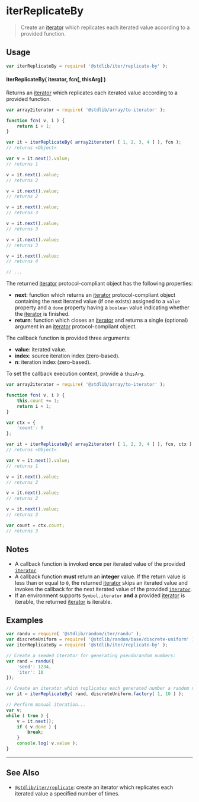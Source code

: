 <!--

@license Apache-2.0

Copyright (c) 2019 The Stdlib Authors.

Licensed under the Apache License, Version 2.0 (the "License");
you may not use this file except in compliance with the License.
You may obtain a copy of the License at

   http://www.apache.org/licenses/LICENSE-2.0

Unless required by applicable law or agreed to in writing, software
distributed under the License is distributed on an "AS IS" BASIS,
WITHOUT WARRANTIES OR CONDITIONS OF ANY KIND, either express or implied.
See the License for the specific language governing permissions and
limitations under the License.

-->

# iterReplicateBy

> Create an [iterator][mdn-iterator-protocol] which replicates each iterated value according to a provided function.

<!-- Section to include introductory text. Make sure to keep an empty line after the intro `section` element and another before the `/section` close. -->

<section class="intro">

</section>

<!-- /.intro -->

<!-- Package usage documentation. -->

<section class="usage">

## Usage

```javascript
var iterReplicateBy = require( '@stdlib/iter/replicate-by' );
```

#### iterReplicateBy( iterator, fcn\[, thisArg] )

Returns an [iterator][mdn-iterator-protocol] which replicates each iterated value according to a provided function.

```javascript
var array2iterator = require( '@stdlib/array/to-iterator' );

function fcn( v, i ) {
    return i + 1;
}

var it = iterReplicateBy( array2iterator( [ 1, 2, 3, 4 ] ), fcn );
// returns <Object>

var v = it.next().value;
// returns 1

v = it.next().value;
// returns 2

v = it.next().value;
// returns 2

v = it.next().value;
// returns 3

v = it.next().value;
// returns 3

v = it.next().value;
// returns 3

v = it.next().value;
// returns 4

// ...
```

The returned [iterator][mdn-iterator-protocol] protocol-compliant object has the following properties:

-   **next**: function which returns an [iterator][mdn-iterator-protocol] protocol-compliant object containing the next iterated value (if one exists) assigned to a `value` property and a `done` property having a `boolean` value indicating whether the [iterator][mdn-iterator-protocol] is finished.
-   **return**: function which closes an [iterator][mdn-iterator-protocol] and returns a single (optional) argument in an [iterator][mdn-iterator-protocol] protocol-compliant object.

The callback function is provided three arguments:

-   **value**: iterated value.
-   **index**: source iteration index (zero-based).
-   **n**: iteration index (zero-based).

To set the callback execution context, provide a `thisArg`.

<!-- eslint-disable no-invalid-this -->

```javascript
var array2iterator = require( '@stdlib/array/to-iterator' );

function fcn( v, i ) {
    this.count += 1;
    return i + 1;
}

var ctx = {
    'count': 0
};

var it = iterReplicateBy( array2iterator( [ 1, 2, 3, 4 ] ), fcn, ctx );
// returns <Object>

var v = it.next().value;
// returns 1

v = it.next().value;
// returns 2

v = it.next().value;
// returns 2

v = it.next().value;
// returns 3

var count = ctx.count;
// returns 3
```

</section>

<!-- /.usage -->

<!-- Package usage notes. Make sure to keep an empty line after the `section` element and another before the `/section` close. -->

<section class="notes">

## Notes

-   A callback function is invoked **once** per iterated value of the provided [`iterator`][mdn-iterator-protocol].
-   A callback function **must** return an **integer** value. If the return value is less than or equal to `0`, the returned [iterator][mdn-iterator-protocol] skips an iterated value and invokes the callback for the next iterated value of the provided [`iterator`][mdn-iterator-protocol].
-   If an environment supports `Symbol.iterator` **and** a provided [iterator][mdn-iterator-protocol] is iterable, the returned [iterator][mdn-iterator-protocol] is iterable.

</section>

<!-- /.notes -->

<!-- Package usage examples. -->

<section class="examples">

## Examples

<!-- eslint no-undef: "error" -->

```javascript
var randu = require( '@stdlib/random/iter/randu' );
var discreteUniform = require( '@stdlib/random/base/discrete-uniform' );
var iterReplicateBy = require( '@stdlib/iter/replicate-by' );

// Create a seeded iterator for generating pseudorandom numbers:
var rand = randu({
    'seed': 1234,
    'iter': 10
});

// Create an iterator which replicates each generated number a random number of times:
var it = iterReplicateBy( rand, discreteUniform.factory( 1, 10 ) );

// Perform manual iteration...
var v;
while ( true ) {
    v = it.next();
    if ( v.done ) {
        break;
    }
    console.log( v.value );
}
```

</section>

<!-- /.examples -->

<!-- Section to include cited references. If references are included, add a horizontal rule *before* the section. Make sure to keep an empty line after the `section` element and another before the `/section` close. -->

<section class="references">

</section>

<!-- /.references -->

<!-- Section for related `stdlib` packages. Do not manually edit this section, as it is automatically populated. -->

<section class="related">

* * *

## See Also

-   <span class="package-name">[`@stdlib/iter/replicate`][@stdlib/iter/replicate]</span><span class="delimiter">: </span><span class="description">create an iterator which replicates each iterated value a specified number of times.</span>

</section>

<!-- /.related -->

<!-- Section for all links. Make sure to keep an empty line after the `section` element and another before the `/section` close. -->

<section class="links">

[mdn-iterator-protocol]: https://developer.mozilla.org/en-US/docs/Web/JavaScript/Reference/Iteration_protocols#The_iterator_protocol

<!-- <related-links> -->

[@stdlib/iter/replicate]: https://github.com/stdlib-js/iter/tree/main/replicate

<!-- </related-links> -->

</section>

<!-- /.links -->
